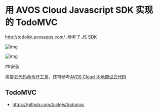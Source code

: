 # 用 AVOS Cloud Javascript SDK 实现的 TodoMVC

http://todolist.avosapps.com/  ,参考了 [JS SDK](https://cn.avoscloud.com/docs/js_guide.html)


![img](https://github.com/avoscloud/todo/blob/master/readme/todo.png)

![img](https://github.com/avoscloud/todo/blob/master/readme/login.png)


##安装

需要[云代码命令行工具](https://blog.avoscloud.com/591/)，还可参考[AVOS Cloud 本地调试云代码](https://blog.avoscloud.com/561/)

## TodoMVC

- https://github.com/tastejs/todomvc

